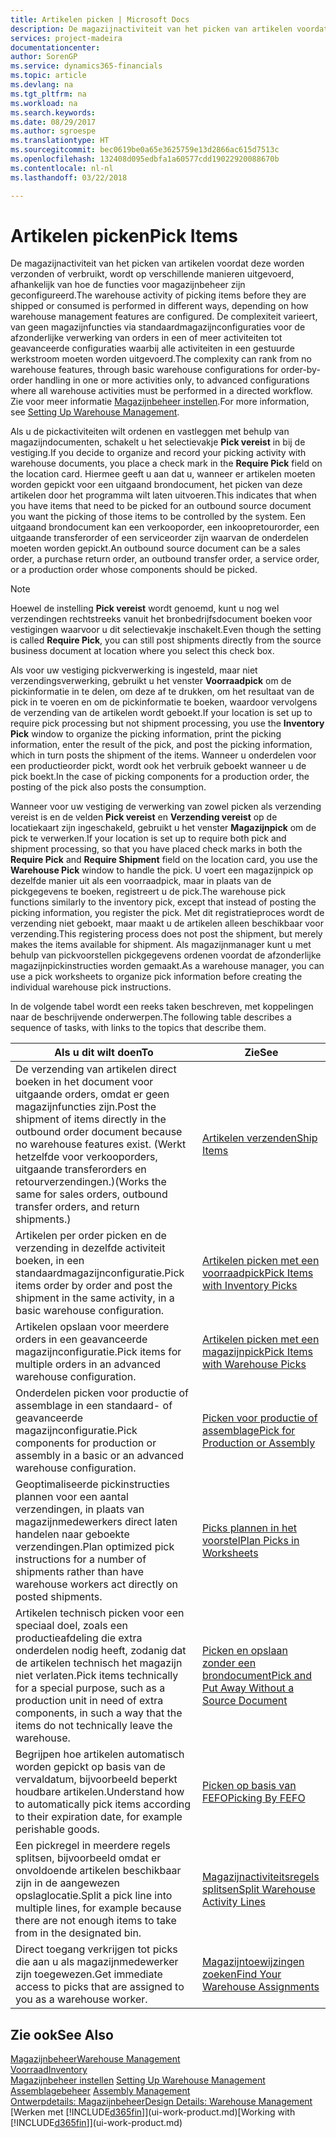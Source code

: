 ```yaml
---
title: Artikelen picken | Microsoft Docs
description: De magazijnactiviteit van het picken van artikelen voordat deze worden verzonden of verbruikt, wordt op verschillende manieren uitgevoerd, afhankelijk van hoe de functies voor magazijnbeheer zijn geconfigureerd. De complexiteit van de [instelling](../configure-warehouse-processes.md) varieert, van geen magazijnfuncties via standaardmagazijnconfiguraties voor de afzonderlijke verwerking van orders in een of meer activiteiten tot geavanceerde configuraties waarbij alle activiteiten in een gestuurde werkstroom moeten worden uitgevoerd.
services: project-madeira
documentationcenter: 
author: SorenGP
ms.service: dynamics365-financials
ms.topic: article
ms.devlang: na
ms.tgt_pltfrm: na
ms.workload: na
ms.search.keywords: 
ms.date: 08/29/2017
ms.author: sgroespe
ms.translationtype: HT
ms.sourcegitcommit: bec0619be0a65e3625759e13d2866ac615d7513c
ms.openlocfilehash: 132408d095edbfa1a60577cdd19022920088670b
ms.contentlocale: nl-nl
ms.lasthandoff: 03/22/2018

---
```

# <a name="pick-items"></a><span data-ttu-id="93286-104">Artikelen picken</span><span class="sxs-lookup"><span data-stu-id="93286-104">Pick Items</span></span>
<span data-ttu-id="93286-105">De magazijnactiviteit van het picken van artikelen voordat deze worden verzonden of verbruikt, wordt op verschillende manieren uitgevoerd, afhankelijk van hoe de functies voor magazijnbeheer zijn geconfigureerd.</span><span class="sxs-lookup"><span data-stu-id="93286-105">The warehouse activity of picking items before they are shipped or consumed is performed in different ways, depending on how warehouse management features are configured.</span></span> <span data-ttu-id="93286-106">De complexiteit varieert, van geen magazijnfuncties via standaardmagazijnconfiguraties voor de afzonderlijke verwerking van orders in een of meer activiteiten tot geavanceerde configuraties waarbij alle activiteiten in een gestuurde werkstroom moeten worden uitgevoerd.</span><span class="sxs-lookup"><span data-stu-id="93286-106">The complexity can rank from no warehouse features, through basic warehouse configurations for order-by-order handling in one or more activities only, to advanced configurations where all warehouse activities must be performed in a directed workflow.</span></span> <span data-ttu-id="93286-107">Zie voor meer informatie [Magazijnbeheer instellen](warehouse-setup-warehouse.md).</span><span class="sxs-lookup"><span data-stu-id="93286-107">For more information, see [Setting Up Warehouse Management](warehouse-setup-warehouse.md).</span></span>

<span data-ttu-id="93286-108">Als u de pickactiviteiten wilt ordenen en vastleggen met behulp van magazijndocumenten, schakelt u het selectievakje **Pick vereist** in bij de vestiging.</span><span class="sxs-lookup"><span data-stu-id="93286-108">If you decide to organize and record your picking activity with warehouse documents, you place a check mark in the **Require Pick** field on the location card.</span></span> <span data-ttu-id="93286-109">Hiermee geeft u aan dat u, wanneer er artikelen moeten worden gepickt voor een uitgaand brondocument, het picken van deze artikelen door het programma wilt laten uitvoeren.</span><span class="sxs-lookup"><span data-stu-id="93286-109">This indicates that when you have items that need to be picked for an outbound source document you want the picking of those items to be controlled by the system.</span></span> <span data-ttu-id="93286-110">Een uitgaand brondocument kan een verkooporder, een inkoopretourorder, een uitgaande transferorder of een serviceorder zijn waarvan de onderdelen moeten worden gepickt.</span><span class="sxs-lookup"><span data-stu-id="93286-110">An outbound source document can be a sales order, a purchase return order, an outbound transfer order, a service order, or a production order whose components should be picked.</span></span>

> [!NOTE]
> <span data-ttu-id="93286-111">Hoewel de instelling **Pick vereist** wordt genoemd, kunt u nog wel verzendingen rechtstreeks vanuit het bronbedrijfsdocument boeken voor vestigingen waarvoor u dit selectievakje inschakelt.</span><span class="sxs-lookup"><span data-stu-id="93286-111">Even though the setting is called **Require Pick**, you can still post shipments directly from the source business document at location where you select this check box.</span></span>

<span data-ttu-id="93286-112">Als voor uw vestiging pickverwerking is ingesteld, maar niet verzendingsverwerking, gebruikt u het venster **Voorraadpick** om de pickinformatie in te delen, om deze af te drukken, om het resultaat van de pick in te voeren en om de pickinformatie te boeken, waardoor vervolgens de verzending van de artikelen wordt geboekt.</span><span class="sxs-lookup"><span data-stu-id="93286-112">If your location is set up to require pick processing but not shipment processing, you use the **Inventory Pick** window to organize the picking information, print the picking information, enter the result of the pick, and post the picking information, which in turn posts the shipment of the items.</span></span> <span data-ttu-id="93286-113">Wanneer u onderdelen voor een productieorder pickt, wordt ook het verbruik geboekt wanneer u de pick boekt.</span><span class="sxs-lookup"><span data-stu-id="93286-113">In the case of picking components for a production order, the posting of the pick also posts the consumption.</span></span>

<span data-ttu-id="93286-114">Wanneer voor uw vestiging de verwerking van zowel picken als verzending vereist is en de velden **Pick vereist** en **Verzending vereist** op de locatiekaart zijn ingeschakeld, gebruikt u het venster **Magazijnpick** om de pick te verwerken.</span><span class="sxs-lookup"><span data-stu-id="93286-114">If your location is set up to require both pick and shipment processing, so that you have placed check marks in both the **Require Pick** and **Require Shipment** field on the location card, you use the **Warehouse Pick** window to handle the pick.</span></span> <span data-ttu-id="93286-115">U voert een magazijnpick op dezelfde manier uit als een voorraadpick, maar in plaats van de pickgegevens te boeken, registreert u de pick.</span><span class="sxs-lookup"><span data-stu-id="93286-115">The warehouse pick functions similarly to the inventory pick, except that instead of posting the picking information, you register the pick.</span></span> <span data-ttu-id="93286-116">Met dit registratieproces wordt de verzending niet geboekt, maar maakt u de artikelen alleen beschikbaar voor verzending.</span><span class="sxs-lookup"><span data-stu-id="93286-116">This registering process does not post the shipment, but merely makes the items available for shipment.</span></span> <span data-ttu-id="93286-117">Als magazijnmanager kunt u met behulp van pickvoorstellen pickgegevens ordenen voordat de afzonderlijke magazijnpickinstructies worden gemaakt.</span><span class="sxs-lookup"><span data-stu-id="93286-117">As a warehouse manager, you can use a pick worksheets to organize pick information before creating the individual warehouse pick instructions.</span></span>

<span data-ttu-id="93286-118">In de volgende tabel wordt een reeks taken beschreven, met koppelingen naar de beschrijvende onderwerpen.</span><span class="sxs-lookup"><span data-stu-id="93286-118">The following table describes a sequence of tasks, with links to the topics that describe them.</span></span>   

|<span data-ttu-id="93286-119">**Als u dit wilt doen**</span><span class="sxs-lookup"><span data-stu-id="93286-119">**To**</span></span>|<span data-ttu-id="93286-120">**Zie**</span><span class="sxs-lookup"><span data-stu-id="93286-120">**See**</span></span>|
|------------|-------------|  
|<span data-ttu-id="93286-121">De verzending van artikelen direct boeken in het document voor uitgaande orders, omdat er geen magazijnfuncties zijn.</span><span class="sxs-lookup"><span data-stu-id="93286-121">Post the shipment of items directly in the outbound order document because no warehouse features exist.</span></span> <span data-ttu-id="93286-122">(Werkt hetzelfde voor verkooporders, uitgaande transferorders en retourverzendingen.)</span><span class="sxs-lookup"><span data-stu-id="93286-122">(Works the same for sales orders, outbound transfer orders, and return shipments.)</span></span>|[<span data-ttu-id="93286-123">Artikelen verzenden</span><span class="sxs-lookup"><span data-stu-id="93286-123">Ship Items</span></span>](warehouse-how-ship-items.md)|  
|<span data-ttu-id="93286-124">Artikelen per order picken en de verzending in dezelfde activiteit boeken, in een standaardmagazijnconfiguratie.</span><span class="sxs-lookup"><span data-stu-id="93286-124">Pick items order by order and post the shipment in the same activity, in a basic warehouse configuration.</span></span>|[<span data-ttu-id="93286-125">Artikelen picken met een voorraadpick</span><span class="sxs-lookup"><span data-stu-id="93286-125">Pick Items with Inventory Picks</span></span>](warehouse-how-to-pick-items-with-inventory-picks.md)|
|<span data-ttu-id="93286-126">Artikelen opslaan voor meerdere orders in een geavanceerde magazijnconfiguratie.</span><span class="sxs-lookup"><span data-stu-id="93286-126">Pick items for multiple orders in an advanced warehouse configuration.</span></span>|[<span data-ttu-id="93286-127">Artikelen picken met een magazijnpick</span><span class="sxs-lookup"><span data-stu-id="93286-127">Pick Items with Warehouse Picks</span></span>](warehouse-how-to-pick-items-for-warehouse-shipment.md)|  
|<span data-ttu-id="93286-128">Onderdelen picken voor productie of assemblage in een standaard- of geavanceerde magazijnconfiguratie.</span><span class="sxs-lookup"><span data-stu-id="93286-128">Pick components for production or assembly in a basic or an advanced warehouse configuration.</span></span>|[<span data-ttu-id="93286-129">Picken voor productie of assemblage</span><span class="sxs-lookup"><span data-stu-id="93286-129">Pick for Production or Assembly</span></span>](warehouse-how-to-pick-for-production.md)|  
|<span data-ttu-id="93286-130">Geoptimaliseerde pickinstructies plannen voor een aantal verzendingen, in plaats van magazijnmedewerkers direct laten handelen naar geboekte verzendingen.</span><span class="sxs-lookup"><span data-stu-id="93286-130">Plan optimized pick instructions for a number of shipments rather than have warehouse workers act directly on posted shipments.</span></span>|[<span data-ttu-id="93286-131">Picks plannen in het voorstel</span><span class="sxs-lookup"><span data-stu-id="93286-131">Plan Picks in Worksheets</span></span>](warehouse-how-to-plan-picks-in-worksheets.md)|  
|<span data-ttu-id="93286-132">Artikelen technisch picken voor een speciaal doel, zoals een productieafdeling die extra onderdelen nodig heeft, zodanig dat de artikelen technisch het magazijn niet verlaten.</span><span class="sxs-lookup"><span data-stu-id="93286-132">Pick items technically for a special purpose, such as a production unit in need of extra components, in such a way that the items do not technically leave the warehouse.</span></span>|[<span data-ttu-id="93286-133">Picken en opslaan zonder een brondocument</span><span class="sxs-lookup"><span data-stu-id="93286-133">Pick and Put Away Without a Source Document</span></span>](warehouse-how-to-create-put-aways-from-internal-put-aways.md)|
|<span data-ttu-id="93286-134">Begrijpen hoe artikelen automatisch worden gepickt op basis van de vervaldatum, bijvoorbeeld beperkt houdbare artikelen.</span><span class="sxs-lookup"><span data-stu-id="93286-134">Understand how to automatically pick items according to their expiration date, for example perishable goods.</span></span>|[<span data-ttu-id="93286-135">Picken op basis van FEFO</span><span class="sxs-lookup"><span data-stu-id="93286-135">Picking By FEFO</span></span>](warehouse-picking-by-fefo.md)|
|<span data-ttu-id="93286-136">Een pickregel in meerdere regels splitsen, bijvoorbeeld omdat er onvoldoende artikelen beschikbaar zijn in de aangewezen opslaglocatie.</span><span class="sxs-lookup"><span data-stu-id="93286-136">Split a pick line into multiple lines, for example because there are not enough items to take from in the designated bin.</span></span>|[<span data-ttu-id="93286-137">Magazijnactiviteitsregels splitsen</span><span class="sxs-lookup"><span data-stu-id="93286-137">Split Warehouse Activity Lines</span></span>](warehouse-how-to-split-warehouse-activity-lines.md)|
|<span data-ttu-id="93286-138">Direct toegang verkrijgen tot picks die aan u als magazijnmedewerker zijn toegewezen.</span><span class="sxs-lookup"><span data-stu-id="93286-138">Get immediate access to picks that are assigned to you as a warehouse worker.</span></span>|[<span data-ttu-id="93286-139">Magazijntoewijzingen zoeken</span><span class="sxs-lookup"><span data-stu-id="93286-139">Find Your Warehouse Assignments</span></span>](warehouse-how-to-find-your-warehouse-assignments.md)|  

## <a name="see-also"></a><span data-ttu-id="93286-140">Zie ook</span><span class="sxs-lookup"><span data-stu-id="93286-140">See Also</span></span>  
[<span data-ttu-id="93286-141">Magazijnbeheer</span><span class="sxs-lookup"><span data-stu-id="93286-141">Warehouse Management</span></span>](warehouse-manage-warehouse.md)  
[<span data-ttu-id="93286-142">Voorraad</span><span class="sxs-lookup"><span data-stu-id="93286-142">Inventory</span></span>](inventory-manage-inventory.md)  
<span data-ttu-id="93286-143">[Magazijnbeheer instellen](warehouse-setup-warehouse.md)   </span><span class="sxs-lookup"><span data-stu-id="93286-143">[Setting Up Warehouse Management](warehouse-setup-warehouse.md)   </span></span>  
<span data-ttu-id="93286-144">[Assemblagebeheer](assembly-assemble-items.md)  </span><span class="sxs-lookup"><span data-stu-id="93286-144">[Assembly Management](assembly-assemble-items.md)  </span></span>  
[<span data-ttu-id="93286-145">Ontwerpdetails: Magazijnbeheer</span><span class="sxs-lookup"><span data-stu-id="93286-145">Design Details: Warehouse Management</span></span>](design-details-warehouse-management.md)  
<span data-ttu-id="93286-146">[Werken met [!INCLUDE[d365fin](includes/d365fin_md.md)]](ui-work-product.md)</span><span class="sxs-lookup"><span data-stu-id="93286-146">[Working with [!INCLUDE[d365fin](includes/d365fin_md.md)]](ui-work-product.md)</span></span>

